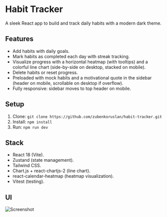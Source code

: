 # Habit Tracker

A sleek React app to build and track daily habits with a modern dark theme.

## Features
- Add habits with daily goals.
- Mark habits as completed each day with streak tracking.
- Visualize progress with a horizontal heatmap (with tooltips) and a colorful line chart (side-by-side on desktop, stacked on mobile).
- Delete habits or reset progress.
- Preloaded with mock habits and a motivational quote in the sidebar (header on mobile, scrollable on desktop if overflow).
- Fully responsive: sidebar moves to top header on mobile.

## Setup
1. Clone: `git clone https://github.com/zubenkoruslan/habit-tracker.git`
2. Install: `npm install`
3. Run: `npm run dev`

## Stack
 - React 18 (Vite).
 - Zustand (state management).
 - Tailwind CSS.
 - Chart.js + react-chartjs-2 (line chart).
 - react-calendar-heatmap (heatmap visualization).
 - Vitest (testing).

## UI
![Screenshot](.app-screenshot.png)
